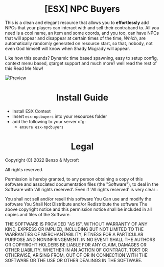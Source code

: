 <h1 align='center'>[ESX] NPC Buyers</a></h1>

This is a clean and elegant resource that allows you to **effortlessly** add NPCs that your players can interact with and sell their contraband to. All you need is a cool name, an item and some coords, and you too, can have NPCs that will appear and disappear at certain times of the time, *Which*, are automatically randomly generated on resource start, so that, nobody, not even God himself will know when Shady Mcgrady will appear.

Like how this sounds? Dynamic time based spawning, easy to setup config, context menu based, qtarget support and much more? well read the rest of this Read Me Now!

![Preview]()

<h1 align='center'>Install Guide</a></h1>

- Install ESX Context
- Insert `esx-npcbuyers` into your resources folder
- add the following to your server cfg:
  - `ensure esx-npcbuyers`

<h1 align='center'>Legal</a></h1>

Copyright (C) 2022 Benzo & Mycroft

All rights reserved.

Permission is hereby granted, to any person obtaining a copy
of this software and associated documentation files (the "Software"), to deal
in the Software with 'All rights reserved'. Even if 'All rights reserved' is very clear :

  You shall not sell and/or resell this software
  You Can use and modify the software
  You Shall Not Distribute and/or Redistribute the software
  The above copyright notice and this permission notice shall be included in all copies and files of the Software.

THE SOFTWARE IS PROVIDED "AS IS", WITHOUT WARRANTY OF ANY KIND, EXPRESS OR
IMPLIED, INCLUDING BUT NOT LIMITED TO THE WARRANTIES OF MERCHANTABILITY,
FITNESS FOR A PARTICULAR PURPOSE AND NONINFRINGEMENT. IN NO EVENT SHALL THE
AUTHORS OR COPYRIGHT HOLDERS BE LIABLE FOR ANY CLAIM, DAMAGES OR OTHER
LIABILITY, WHETHER IN AN ACTION OF CONTRACT, TORT OR OTHERWISE, ARISING FROM,
OUT OF OR IN CONNECTION WITH THE SOFTWARE OR THE USE OR OTHER DEALINGS IN THE
SOFTWARE.
